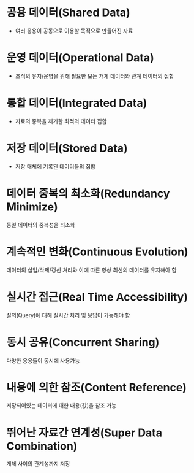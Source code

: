 # 공용 데이터(Shared Data)
* 여러 응용이 공동으로 이용할 목적으로 만들어진 자료

# 운영 데이터(Operational Data)
* 조직의 유지/운영을 위해 필요한 모든 개체 데이터와 관계 데이터의 집합

# 통합 데이터(Integrated Data)
* 자료의 중복을 제거한 최적의 데이터 집합

# 저장 데이터(Stored Data)
* 저장 매체에 기록된 데이터들의 집합


# 데이터 중복의 최소화(Redundancy Minimize)
동일 데이터의 중복성을 최소화
# 계속적인 변화(Continuous Evolution)
데이터의 삽입/삭제/갱신 처리와 이에 따른 항상 최신의 데이터를 유지해야 함
# 실시간 접근(Real Time Accessibility)
질의(Query)에 대해 실시간 처리 및 응답이 가능해야 함
# 동시 공유(Concurrent Sharing)
다양한 응용들이 동시에 사용가능
# 내용에 의한 참조(Content Reference)
저장되어있는 데이터에 대한 내용(값)을 참조 가능
# 뛰어난 자료간 연계성(Super Data Combination)
개체 사이의 관계성까지 저장